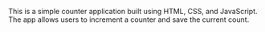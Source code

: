 This is a simple counter application built using HTML, CSS, and JavaScript. The app allows users to increment a counter and save the current count.

